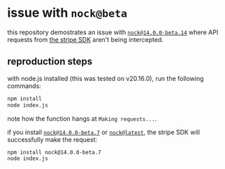 # issue with `nock@beta`

this repository demostrates an issue with [`nock@14.0.0-beta.14`](https://github.com/nock/nock/tree/v14.0.0-beta.14) where API requests from [the stripe SDK](https://github.com/stripe/stripe-node) aren't being intercepted.

## reproduction steps

with node.js installed (this was tested on v20.16.0), run the following commands:

```sh
npm install
node index.js
```

note how the function hangs at `Making requests...`.

if you install [`nock@14.0.0-beta.7`](https://github.com/nock/nock/tree/v14.0.0-beta.7) or [`nock@latest`](https://github.com/nock/nock/tree/v13.5.5), the stripe SDK will successfully make the request:

```sh
npm install nock@14.0.0-beta.7
node index.js
```
